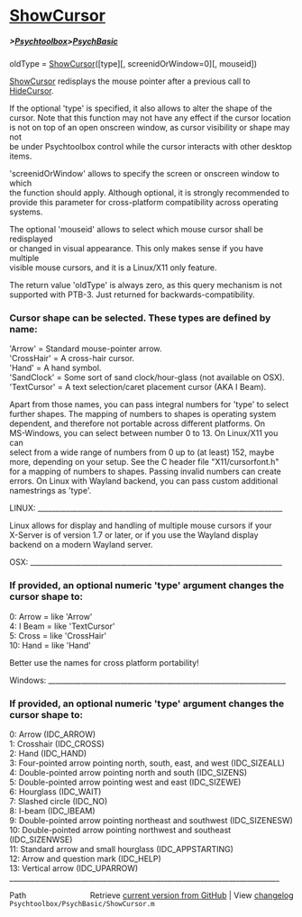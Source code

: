 # [ShowCursor](ShowCursor)
##### >[Psychtoolbox](Psychtoolbox)>[PsychBasic](PsychBasic)

oldType = [ShowCursor](ShowCursor)([type][, screenidOrWindow=0][, mouseid])  
  
[ShowCursor](ShowCursor) redisplays the mouse pointer after a previous call to [HideCursor](HideCursor).  
  
If the optional 'type' is specified, it also allows to alter the shape of the  
cursor. Note that this function may not have any effect if the cursor location  
is not on top of an open onscreen window, as cursor visibility or shape may not  
be under Psychtoolbox control while the cursor interacts with other desktop  
items.  
  
'screenidOrWindow' allows to specify the screen or onscreen window to which  
the function should apply. Although optional, it is strongly recommended to  
provide this parameter for cross-platform compatibility across operating systems.  
  
The optional 'mouseid' allows to select which mouse cursor shall be redisplayed  
or changed in visual appearance. This only makes sense if you have multiple  
visible mouse cursors, and it is a Linux/X11 only feature.  
  
The return value 'oldType' is always zero, as this query mechanism is not  
supported with PTB-3. Just returned for backwards-compatibility.  
  
### Cursor shape can be selected. These types are defined by name:  
  
'Arrow' = Standard mouse-pointer arrow.  
'CrossHair' = A cross-hair cursor.  
'Hand' = A hand symbol.  
'SandClock' = Some sort of sand clock/hour-glass (not available on OSX).  
'TextCursor' = A text selection/caret placement cursor (AKA I Beam).  
  
Apart from those names, you can pass integral numbers for 'type' to select  
further shapes. The mapping of numbers to shapes is operating system  
dependent, and therefore not portable across different platforms. On  
MS-Windows, you can select between number 0 to 13. On Linux/X11 you can  
select from a wide range of numbers from 0 up to (at least) 152, maybe  
more, depending on your setup. See the C header file "X11/cursorfont.h"  
for a mapping of numbers to shapes. Passing invalid numbers can create  
errors. On Linux with Wayland backend, you can pass custom additional  
namestrings as 'type'.  
  
LINUX: \_\_\_\_\_\_\_\_\_\_\_\_\_\_\_\_\_\_\_\_\_\_\_\_\_\_\_\_\_\_\_\_\_\_\_\_\_\_\_\_\_\_\_\_\_\_\_\_\_\_\_\_\_\_\_\_\_\_\_\_\_\_\_\_\_\_\_\_  
  
Linux allows for display and handling of multiple mouse cursors if your  
X-Server is of version 1.7 or later, or if you use the Wayland display  
backend on a modern Wayland server.  
  
OSX: \_\_\_\_\_\_\_\_\_\_\_\_\_\_\_\_\_\_\_\_\_\_\_\_\_\_\_\_\_\_\_\_\_\_\_\_\_\_\_\_\_\_\_\_\_\_\_\_\_\_\_\_\_\_\_\_\_\_\_\_\_\_\_\_\_\_\_\_\_\_  
  
### If provided, an optional numeric 'type' argument changes the cursor shape to:  
  
  0: Arrow  = like 'Arrow'  
  4: I Beam = like 'TextCursor'  
  5: Cross  = like 'CrossHair'  
 10: Hand   = like 'Hand'  
  
Better use the names for cross platform portability!  
  
Windows: \_\_\_\_\_\_\_\_\_\_\_\_\_\_\_\_\_\_\_\_\_\_\_\_\_\_\_\_\_\_\_\_\_\_\_\_\_\_\_\_\_\_\_\_\_\_\_\_\_\_\_\_\_\_\_\_\_\_\_\_\_\_\_\_\_\_  
  
### If provided, an optional numeric 'type' argument changes the cursor shape to:  
  
  0: Arrow (IDC\_ARROW)  
  1: Crosshair (IDC\_CROSS)  
  2: Hand (IDC\_HAND)  
  3: Four-pointed arrow pointing north, south, east, and west (IDC\_SIZEALL)  
  4: Double-pointed arrow pointing north and south (IDC\_SIZENS)  
  5: Double-pointed arrow pointing west and east (IDC\_SIZEWE)  
  6: Hourglass (IDC\_WAIT)  
  7: Slashed circle (IDC\_NO)  
  8: I-beam (IDC\_IBEAM)  
  9: Double-pointed arrow pointing northeast and southwest (IDC\_SIZENESW)  
 10: Double-pointed arrow pointing northwest and southeast (IDC\_SIZENWSE)  
 11: Standard arrow and small hourglass (IDC\_APPSTARTING)  
 12: Arrow and question mark (IDC\_HELP)  
 13: Vertical arrow (IDC\_UPARROW)  
\_\_\_\_\_\_\_\_\_\_\_\_\_\_\_\_\_\_\_\_\_\_\_\_\_\_\_\_\_\_\_\_\_\_\_\_\_\_\_\_\_\_\_\_\_\_\_\_\_\_\_\_\_\_\_\_\_\_\_\_\_\_\_\_\_\_\_\_\_\_\_\_\_\_\_  




<div class="code_header" style="text-align:right;">
  <span style="float:left;">Path&nbsp;&nbsp;</span> <span class="counter">Retrieve <a href=
  "https://raw.github.com/Psychtoolbox-3/Psychtoolbox-3/beta/Psychtoolbox/PsychBasic/ShowCursor.m">current version from GitHub</a> | View <a href=
  "https://github.com/Psychtoolbox-3/Psychtoolbox-3/commits/beta/Psychtoolbox/PsychBasic/ShowCursor.m">changelog</a></span>
</div>
<div class="code">
  <code>Psychtoolbox/PsychBasic/ShowCursor.m</code>
</div>

